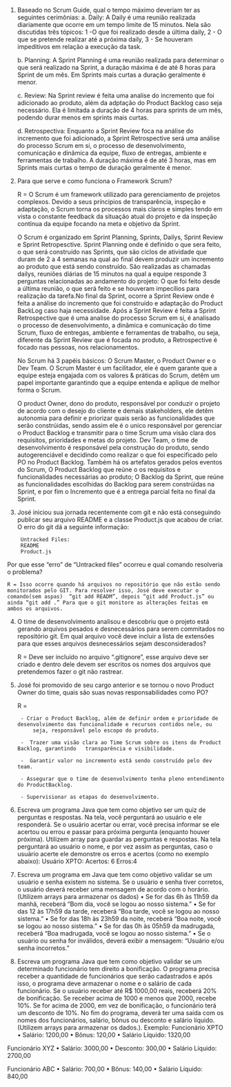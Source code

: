 1. Baseado no Scrum Guide, qual o tempo máximo deveriam ter as seguintes
cerimônias:
	a. Daily:
		A Daily é uma reunião realizada diariamente que ocorre em um tempo limite de 15 minutos. Nela são discutidas três tópicos: 1 -O que foi realizado desde a última daily, 2 - O que se pretende realizar até a próxima daily, 3 - Se houveram impeditivos em relação a execução da task.

	b. Planning:
		A Sprint Planning é uma reunião realizada para determinar o que será realizado na Sprint, a duração máxima é de até 8 horas para Sprint de um mês. Em Sprints mais curtas a duração geralmente é menor.

	c. Review:
		Na Sprint review é feita uma analise do incremento que foi adicionado ao produto, além da adptação do Product Backlog caso seja necessário. Ela é limitada a duração de 4 horas para sprints de um mês, podendo durar menos em sprints mais curtas.

	d. Retrospectiva:
		Enquanto a Sprint Review foca na análise do incremento que foi adicionado, a Sprint Retrospective será uma análise do processo Scrum em si, o processo de desenvolvimento, comunicação e dinâmica da equipe, fluxo de entregas, ambiente e ferramentas de trabalho. A duração máxima é de até 3 horas, mas em Sprints mais curtas o tempo de duração geralmente é menor.

2. Para que serve e como funciona o Framework Scrum?

	R = O Scrum é um framework utilizado para gerenciamento de projetos complexos. Devido a seus príncipios de transparência, inspeção e adaptação, o Scrum torna os processos mais claros e simples tendo em vista o constante feedback da situação atual do projeto e da inspeção contínua  da equipe focando na meta e objetivo da Sprint. 

	O Scrum é organizado em Sprint Planning, Sprints, Dailys, Sprint Review e Sprint Retropesctive. Sprint Planning onde é definido o que sera feito, o que será construído nas Sprints, que são ciclos de atividade que duram de 2 a 4 semanas na qual ao final devem produzir um incremento ao produto que está sendo construído. São realizadas as chamadas dailys, reuniões diárias de 15 minutos na qual a equipe responde 3 perguntas relacionadas ao andamento do projeto: O que foi feito desde a última reunião, o que será feito e se houveram impecílios para realização da tarefa.No final da Sprint, ocorre a Sprint Review onde é feita a análise do incremento que foi construído e adaptação do Product BackLog caso haja necessidade. Após a Sprint Review é feita a Sprint Retrospective que é uma analise do processo Scrum em si, é analisado o processo de desenvolvimento, a dinâmica e comunicação do time Scrum, fluxo de entregas, ambiente e ferramentas de trabalho, ou seja, diferente da Sprint Review que é focada no produto, a Retrospective é focado nas pessoas, nos relacionamentos. 

	No Scrum há 3 papéis básicos: O Scrum Master, o Product Owner e o Dev Team.
	O Scrum Master é um facilitador, ele é quem garante que a equipe esteja engajada com os valores & práticas do Scrum, detêm um papel importante garantindo que a equipe entenda e aplique de melhor forma o Scrum. 

	O product Owner, dono do produto, responsável por conduzir o projeto de acordo com o desejo do cliente e demais stakeholders, ele detêm autonomia para definir e priorizar quais serão as funcionalidades que serão constrúidas, sendo assim ele é o unico responsável por gerenciar o Product Backlog  e transmitir para o time Scrum uma visão clara dos requisitos, prioridades e metas do projeto. 
	Dev Team, o time de desenvolvimento é responsável pela construção do produto, sendo autogerenciável e decidindo como realizar o que foi especificado pelo PO no Product Backlog.
	Também há os artefatos gerados pelos eventos do Scrum, O Product Backlog que reúne o os requisitos e funcionalidades necessárias ao produto; O Backlog da Sprint, que reúne as funcionalidades escolhidas do Backlog para serem constrúidas na Sprint, e por fim o Incremento que é a entrega parcial feita no final da Sprint.

3. José iniciou sua jornada recentemente com git e não está conseguindo
publicar seu arquivo README e a classe Product.js que acabou de criar. O
erro do git dá a seguinte informação:

		Untracked Files:
		README
		Product.js
Por que esse “erro” de “Untracked files” ocorreu e qual comando resolveria
o problema?
	
	R = Isso ocorre quando há arquivos no repositório que não estão sendo monitorados pelo GIT. Para resolver isso, José deve executar o comando(sem aspas)  “git add READM”, depois “git add Product.js” ou ainda “git add .” Para que o git monitore as alterações feitas em ambos os arquivos.

4. O time de desenvolvimento analisou e descobriu que o projeto está gerando
arquivos pesados e desnecessários para serem commitados no repositório
git. Em qual arquivo você deve incluir a lista de extensões para que esses
arquivos desnecessários sejam desconsiderados?

	R = Deve ser incluído no arquivo “.gitignore”, esse arquivo deve ser criado e dentro dele devem ser escritos os nomes dos arquivos que pretendemos fazer o git não rastrear.


5. José foi promovido de seu cargo anterior e se tornou o novo Product Owner
do time, quais são suas novas responsabilidades como PO?

	R = 
	
		- Criar o Product Backlog, além de definir ordem e prioridade de desenvolvimento das funcionalidade e recursos contidos nele, ou
	    	seja, responsável pelo escopo do produto.

		-  Trazer uma visão clara ao Time Scrum sobre os itens do Product Backlog, garantindo   transparência e visibilidade.

		-  Garantir valor no incremento está sendo construído pelo dev team.

		- Assegurar que o time de desenvolvimento tenha pleno entendimento do ProductBacklog. 

		- Supervisionar as etapas do desenvolvimento.

6. Escreva um programa Java que tem como objetivo ser um quiz de
perguntas e respostas. Na tela, você perguntará ao usuário e ele
responderá. Se o usuário acertar ou errar, você precisa informar se ele
acertou ou errou e passar para próxima pergunta (enquanto houver
próxima). Utilizem array para guardar as perguntas e respostas. Na tela
perguntará ao usuário o nome, e por vez assim as perguntas, caso o
usuário acerte ele demonstre os erros e acertos (como no exemplo abaixo):
Usuário XPTO:
Acertos: 6
Erros:4

7. Escreva um programa em Java que tem como objetivo validar se um
usuário e senha existem no sistema. Se o usuário e senha tiver corretos, o
usuário deverá receber uma mensagem de acordo com o horário. (Utilizem
arrays para armazenar os dados)
• Se for das 6h às 11h59 da manhã, receberá “Bom dia, você se
logou ao nosso sistema.”
• Se for das 12 às 17h59 da tarde, receberá “Boa tarde, você se
logou ao nosso sistema.”
• Se for das 18h às 23h59 da noite, receberá “Boa noite, você se
logou ao nosso sistema.”
• Se for das 0h às 05h59 da madrugada, receberá “Boa madrugada,
você se logou ao nosso sistema.”
• Se o usuário ou senha for inválidos, deverá exibir a mensagem:
“Usuário e/ou senha incorretos.”


8. Escreva um programa Java que tem como objetivo validar se um
determinado funcionário tem direito a bonificação. O programa precisa
receber a quantidade de funcionários que serão cadastrados e após isso, o
programa deve armazenar o nome e o salário de cada funcionário. Se o
usuário receber até R$ 1000,00 reais, receberá 20% de bonificação. Se
receber acima de 1000 e menos que 2000, recebe 10%. Se for acima de
2000, em vez de bonificação, o funcionário terá um desconto de 10%. No
fim do programa, deverá ter uma saída com os nomes dos funcionários,
salário, bônus ou desconto e salário líquido. (Utilizem arrays para
armazenar os dados.).
Exemplo:
Funcionário XPTO
• Salário: 1200,00
• Bônus: 120,00
• Salário Líquido: 1320,00

Funcionário XYZ
• Salário: 3000,00
• Desconto: 300,00
• Salário Líquido: 2700,00

Funcionário ABC
• Salário: 700,00
• Bônus: 140,00
• Salário Líquido: 840,00

